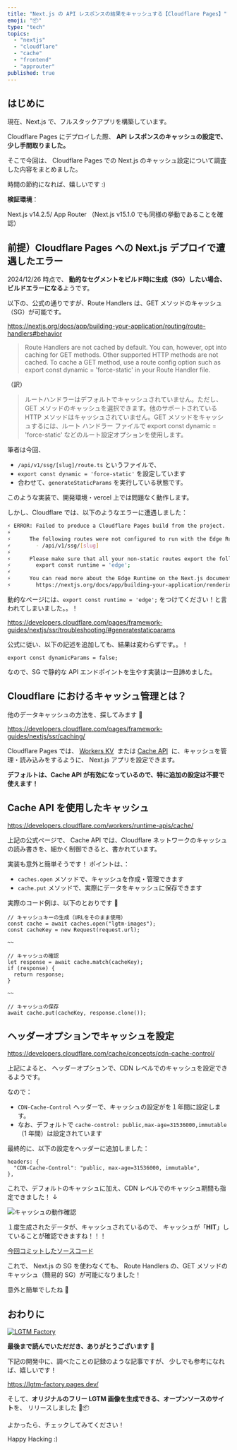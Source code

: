 ```yaml
---
title: "Next.js の API レスポンスの結果をキャッシュする【Cloudflare Pages】"
emoji: "📦"
type: "tech"
topics:
  - "nextjs"
  - "cloudflare"
  - "cache"
  - "frontend"
  - "approuter"
published: true
---
```


## はじめに

現在、Next.js で、フルスタックアプリを構築しています。

Cloudflare Pages にデプロイした際、
**API レスポンスのキャッシュの設定で、少し手間取りました。**

そこで今回は、
Cloudflare Pages での Next.js のキャッシュ設定について調査した内容をまとめました。

時間の節約になれば、嬉しいです :)

**検証環境**：

Next.js v14.2.5/ App Router
（Next.js v15.1.0 でも同様の挙動であることを確認）

## 前提）Cloudflare Pages への Next.js デプロイで遭遇したエラー

2024/12/26 時点で、
**動的なセグメントをビルド時に生成（SG）したい場合、ビルドエラーになる**ようです。

以下の、公式の通りですが、Route Handlers は、GET メソッドのキャッシュ（SG）が可能です。

https://nextjs.org/docs/app/building-your-application/routing/route-handlers#behavior

> Route Handlers are not cached by default. You can, however, opt into caching for GET methods. Other supported HTTP methods are not cached. To cache a GET method, use a route config option such as export const dynamic = 'force-static' in your Route Handler file.

（訳）

> ルートハンドラーはデフォルトでキャッシュされていません。ただし、GET メソッドのキャッシュを選択できます。他のサポートされている HTTP メソッドはキャッシュされていません。GET メソッドをキャッシュするには、ルート ハンドラー ファイルで export const dynamic = 'force-static' などのルート設定オプションを使用します。

筆者は今回、

- `/api/v1/ssg/[slug]/route.ts` というファイルで、
- `export const dynamic = 'force-static'` を設定しています
- 合わせて、`generateStaticParams` を実行している状態です。

このような実装で、開発環境・vercel 上では問題なく動作します。

しかし、Cloudflare では、以下のようなエラーに遭遇しました：

```bash
⚡️ ERROR: Failed to produce a Cloudflare Pages build from the project.
⚡️
⚡️      The following routes were not configured to run with the Edge Runtime:
⚡️        - /api/v1/ssg/[slug]
⚡️
⚡️      Please make sure that all your non-static routes export the following edge runtime route segment config:
⚡️        export const runtime = 'edge';
⚡️
⚡️      You can read more about the Edge Runtime on the Next.js documentation:
⚡️        https://nextjs.org/docs/app/building-your-application/rendering/edge-and-nodejs-runtimes
```

動的なページには、`export const runtime = 'edge';` をつけてください！と言われてしまいました。。！

https://developers.cloudflare.com/pages/framework-guides/nextjs/ssr/troubleshooting/#generatestaticparams

公式に従い、以下の記述を追加しても、結果は変わらずです。。！

```tsx
export const dynamicParams = false;
```

なので、SG で静的な API エンドポイントを生やす実装は一旦諦めました。

## Cloudflare におけるキャッシュ管理とは？

他のデータキャッシュの方法を、探してみます 👀

https://developers.cloudflare.com/pages/framework-guides/nextjs/ssr/caching/

Cloudflare Pages では、
[Workers KV](https://developers.cloudflare.com/kv/)  または [Cache API](https://developers.cloudflare.com/workers/runtime-apis/cache/)  に、キャッシュを管理・読み込みをするように、 Next.js アプリを設定できます。

**デフォルトは、Cache API が有効になっているので、特に追加の設定は不要で使えます！**

## **Cache API を使用したキャッシュ**

https://developers.cloudflare.com/workers/runtime-apis/cache/

上記の公式ページで、
Cache API では、Cloudflare ネットワークのキャッシュの読み書きを、細かく制御できると、書かれています。

実装も意外と簡単そうです！
ポイントは、：

- `caches.open` メソッドで、キャッシュを作成・管理できます
- `cache.put` メソッドで、実際にデータをキャッシュに保存できます

実際のコード例は、以下のとおりです 🧐

```tsx
// キャッシュキーの生成（URLをそのまま使用）
const cache = await caches.open("lgtm-images");
const cacheKey = new Request(request.url);

~~

// キャッシュの確認
let response = await cache.match(cacheKey);
if (response) {
  return response;
}

~~

// キャッシュの保存
await cache.put(cacheKey, response.clone());
```

## ヘッダーオプションでキャッシュを設定

https://developers.cloudflare.com/cache/concepts/cdn-cache-control/

上記によると、
ヘッダーオプションで、CDN レベルでのキャッシュを設定できるようです。

なので：

- `CDN-Cache-Control` ヘッダーで、キャッシュの設定がを１年間に設定します。
- なお、デフォルトで `cache-control: public,max-age=31536000,immutable` （1 年間）は設定されています

最終的に、以下の設定をヘッダーに追加しました：

```tsx
headers: {
  "CDN-Cache-Control": "public, max-age=31536000, immutable",
},
```

これで、デフォルトのキャッシュに加え、CDN レベルでのキャッシュ期間も指定できました！
↓

![キャッシュの動作確認](https://github.com/user-attachments/assets/176b3ea3-eba8-4da1-a078-8706721a906f)

１度生成されたデータが、キャッシュされているので、
キャッシュが「**HIT**」していることが確認できますね！！！

[今回コミットしたソースコード](https://github.com/lgtm-factory/lgtm-factory/commit/c0f10742af89e3107abcc00eda0d9dc9b344f825)

これで、 Next.js の SG を使わなくても、
Route Handlers の、GET メソッドのキャッシュ（簡易的 SG）が可能になりました！

意外と簡単でしたね 🫠

## おわりに

[![LGTM Factory](https://lgtm-factory.pages.dev/api/v1/lgtm-images?theme=beer-glass&text=Thanks+%3B%29&emoji=%F0%9F%93%A6&color=%23fcd34d)](https://lgtm-factory.pages.dev)

**最後まで読んでいただだき、ありがとうございます** 🥳

下記の開発中に、調べたことの記録のような記事ですが、
少しでも参考になれば、嬉しいです！

https://lgtm-factory.pages.dev/

そして、**オリジナルのフリー LGTM 画像を生成できる、オープンソースのサイト**を、
リリースしました 🎉📦

よかったら、チェックしてみてください！

Happy Hacking :)
